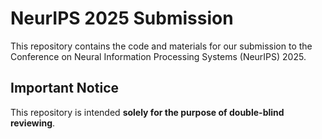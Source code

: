 # NeurIPS 2025 Submission

This repository contains the code and materials for our submission to the Conference on Neural Information Processing Systems (NeurIPS) 2025.

## Important Notice

This repository is intended **solely for the purpose of double-blind reviewing**.

